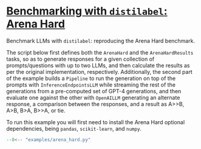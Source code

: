 # [Benchmarking with `distilabel`: Arena Hard](#benchmarking-with-distilabel-arena-hard)

Benchmark LLMs with `distilabel`: reproducing the Arena Hard benchmark.

The script below first defines both the `ArenaHard` and the `ArenaHardResults` tasks, so as to generate responses for a given collection of prompts/questions with up to two LLMs, and then calculate the results as per the original implementation, respectively. Additionally, the second part of the example builds a `Pipeline` to run the generation on top of the prompts with `InferenceEndpointsLLM` while streaming the rest of the generations from a pre-computed set of GPT-4 generations, and then evaluate one against the other with `OpenAILLM` generating an alternate response, a comparison between the responses, and a result as A>>B, A>B, B>A, B>>A, or tie.

To run this example you will first need to install the Arena Hard optional dependencies, being `pandas`, `scikit-learn`, and `numpy`.

```python title="arena_hard.py"
--8<-- "examples/arena_hard.py"
```